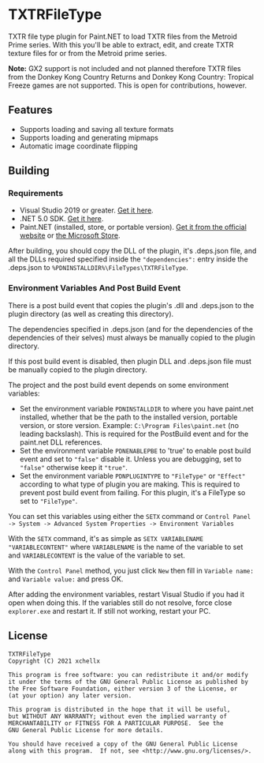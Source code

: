 # TXTRFileType
TXTR file type plugin for Paint.NET to load TXTR files from the Metroid Prime series.
With this you'll be able to extract, edit, and create TXTR texture files for or from the Metroid prime series.

**Note:** GX2 support is not included and not planned therefore TXTR files from the Donkey Kong Country Returns and Donkey Kong Country: Tropical Freeze games are not supported. This is open for contributions, however.

## Features
- Supports loading and saving all texture formats
- Supports loading and generating mipmaps
- Automatic image coordinate flipping

## Building
### Requirements
- Visual Studio 2019 or greater. [Get it here](https://visualstudio.microsoft.com/downloads/).
- .NET 5.0 SDK. [Get it here](https://dotnet.microsoft.com/download/visual-studio-sdks).
- Paint.NET (installed, store, or portable version). [Get it from the official website](https://www.getpaint.net) or [the Microsoft Store](https://www.microsoft.com/en-us/p/paintnet/9nbhcs1lx4r0).

After building, you should copy the DLL of the plugin, it's .deps.json file, and all the DLLs required specified inside the `"dependencies":` entry inside the .deps.json to `%PDNINSTALLDIR%\FileTypes\TXTRFileType`.

### Environment Variables And Post Build Event
There is a post build event that copies the plugin's .dll and .deps.json to the plugin directory (as well as creating this directory).

The dependencies specified in .deps.json (and for the dependencies of the dependencies of their selves) must always be manually copied to the plugin directory.

If this post build event is disabled, then plugin DLL and .deps.json file must be manually copied to the plugin directory.

The project and the post build event depends on some environment variables:

- Set the environment variable `PDNINSTALLDIR` to where you have paint.net installed, whether that be the path to the installed version, portable version, or store version. Example: `C:\Program Files\paint.net` (no leading backslash). This is required for the PostBuild event and for the paint.net DLL references.
- Set the environment variable `PDNENABLEPBE` to 'true' to enable post build event and set to `"false"` disable it. Unless you are debugging, set to `"false"` otherwise keep it `"true"`.
- Set the environment variable `PDNPLUGINTYPE` to `"FileType"` or `"Effect"` according to what type of plugin you are making. This is required to prevent post build event from failing. For this plugin, it's a FileType so set to `"FileType"`.

You can set this variables using either the `SETX` command or `Control Panel -> System -> Advanced System Properties -> Environment Variables`

With the `SETX` command, it's as simple as `SETX VARIABLENAME "VARIABLECONTENT"` where `VARIABLENAME` is the name of the variable to set and `VARIABLECONTENT` is the value of the variable to set.

With the `Control Panel` method, you just click `New` then fill in `Variable name:` and `Variable value:` and press OK.

After adding the environment variables, restart Visual Studio if you had it open when doing this. If the variables still do not resolve, force close `explorer.exe` and restart it. If still not working, restart your PC.

## License
```
TXTRFileType
Copyright (C) 2021 xchellx

This program is free software: you can redistribute it and/or modify
it under the terms of the GNU General Public License as published by
the Free Software Foundation, either version 3 of the License, or
(at your option) any later version.

This program is distributed in the hope that it will be useful,
but WITHOUT ANY WARRANTY; without even the implied warranty of
MERCHANTABILITY or FITNESS FOR A PARTICULAR PURPOSE.  See the
GNU General Public License for more details.

You should have received a copy of the GNU General Public License
along with this program.  If not, see <http://www.gnu.org/licenses/>.
```